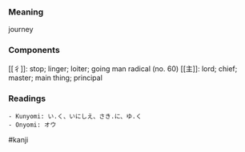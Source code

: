 ### Meaning

journey

### Components

[[彳]]: stop; linger; loiter; going man radical (no. 60) [[主]]: lord; chief; master; main thing; principal

### Readings

```
- Kunyomi: い.く、いにしえ、さき.に、ゆ.く
- Onyomi: オウ
```

#kanji